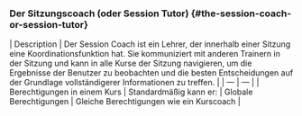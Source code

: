 ### Der Sitzungscoach (oder Session Tutor) {#the-session-coach-or-session-tutor}

| Description | Der Session Coach ist ein Lehrer, der innerhalb einer Sitzung eine Koordinationsfunktion hat. Sie kommuniziert mit anderen Trainern in der Sitzung und kann in alle Kurse der Sitzung navigieren, um die Ergebnisse der Benutzer zu beobachten und die besten Entscheidungen auf der Grundlage vollständigerer Informationen zu treffen. |
| — | — |
| Berechtigungen in einem Kurs | Standardmäßig kann er:
| Globale Berechtigungen | Gleiche Berechtigungen wie ein Kurscoach |